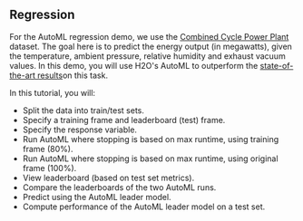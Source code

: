 ## Regression

For the AutoML regression demo, we use the  [Combined Cycle Power Plant](http://archive.ics.uci.edu/ml/datasets/Combined+Cycle+Power+Plant)  dataset. The goal here is to predict the energy output (in megawatts), given the temperature, ambient pressure, relative humidity and exhaust vacuum values. In this demo, you will use H2O's AutoML to outperform the  [state-of-the-art results](https://www.sciencedirect.com/science/article/pii/S0142061514000908)on this task.

In this tutorial, you will:

-   Split the data into train/test sets.
-   Specify a training frame and leaderboard (test) frame.
-   Specify the response variable.
-   Run AutoML where stopping is based on max runtime, using training frame (80%).
-   Run AutoML where stopping is based on max runtime, using original frame (100%).
-   View leaderboard (based on test set metrics).
-   Compare the leaderboards of the two AutoML runs.
-   Predict using the AutoML leader model.
-   Compute performance of the AutoML leader model on a test set.
